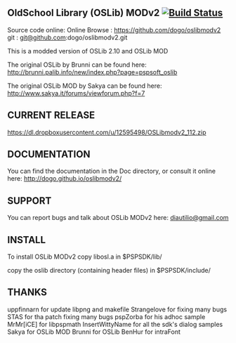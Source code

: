 OldSchool Library (OSLib) MODv2
[![Build Status](https://travis-ci.org/dogo/oslibmodv2.svg?branch=master)](https://travis-ci.org/dogo/oslibmodv2)
-----------------------------
Source code online:
	Online Browse : https://github.com/dogo/oslibmodv2
    	git : git@github.com:dogo/oslibmodv2.git


This is a modded version of OSLib 2.10 and OSLib MOD

The original OSLib by Brunni can be found here:
http://brunni.palib.info/new/index.php?page=pspsoft_oslib

The original OSLib MOD by Sakya can be found here:
http://www.sakya.it/forums/viewforum.php?f=7

CURRENT RELEASE
---------------
https://dl.dropboxusercontent.com/u/12595498/OSLibmodv2_112.zip

DOCUMENTATION
-------------
You can find the documentation in the Doc directory, or consult it online here:
http://dogo.github.io/oslibmodv2/

SUPPORT
-------
You can report bugs and talk about OSLib MODv2 here:
diautilio@gmail.com

INSTALL
-------
To install OSLib MODv2 copy
libosl.a in $PSPSDK/lib/

copy the oslib directory (containing header files) in $PSPSDK/include/



THANKS
------
uppfinnarn for update libpng and makefile
Strangelove for fixing many bugs
STAS for tha patch fixing many bugs
pspZorba for his adhoc sample
MrMr[iCE] for libpspmath 
InsertWittyName for all the sdk's dialog samples
Sakya for OSLib MOD
Brunni for OSLib
BenHur for intraFont
